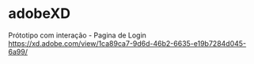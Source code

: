 # adobeXD
Prótotipo com interação - Pagina de Login
https://xd.adobe.com/view/1ca89ca7-9d6d-46b2-6635-e19b7284d045-6a99/
